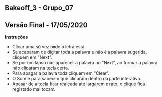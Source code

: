 ## Bakeoff_3 - Grupo_07	
## Versão Final - 17/05/2020

**Instruções** 

- Clicar uma só vez onde a letra está.  
- Se acabaram de digitar toda a palavra e não é a palavra sugerida, cliquem em "Next". 
- Se por um lapso não aparecer a palavra no "Next", ao formar a palavra não clicaram na tecla certa. 
- Para apagar a palavra toda cliquem em "Clear".
- O Som é para saberem que clicaram dentro da parte interativa.
- Apesar de a tecla ficar realçada até largarem o rato, o clique fica registado mal tocam.

